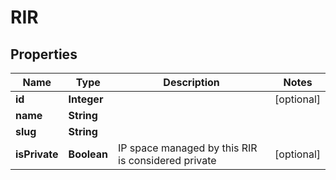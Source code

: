 # RIR

## Properties
Name | Type | Description | Notes
------------ | ------------- | ------------- | -------------
**id** | **Integer** |  |  [optional]
**name** | **String** |  | 
**slug** | **String** |  | 
**isPrivate** | **Boolean** | IP space managed by this RIR is considered private |  [optional]
